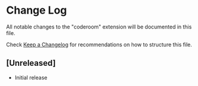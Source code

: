 # Change Log

All notable changes to the "coderoom" extension will be documented in this file.

Check [Keep a Changelog](http://keepachangelog.com/) for recommendations on how to structure this file.

## [Unreleased]

- Initial release